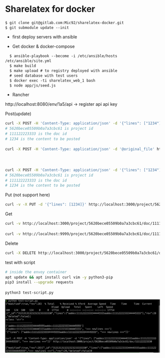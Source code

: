 # Sharelatex for docker

```
$ git clone git@gitlab.com:Mic92/sharelatex-docker.git
$ git submodule update --init
```

- first deploy servers with ansible

- Get docker & docker-compose

```
  $ ansible-playbook --become -i /etc/ansible/hosts /etc/ansible/site.yml
  $ make build
  $ make upload # to registry deployed with ansible
  # seed database with test users
  $ docker exec -ti sharelatex_web_1 bash
  $ node app/js/seed.js
```

- Rancher

http://localhost:8080/env/1a5/api -> register api api key



Post(update)

```bash
curl -X POST -H 'Content-Type: application/json' -d '{"lines": ["1234"]}' http://localhost:3000/project/5620bece05509b0a7a3cbc61/doc/111122223330
# 5620bece05509b0a7a3cbc61 is project id
# 111122223333 is the doc id
# 1234 is the content to be posted

curl -X POST -H 'Content-Type: application/json' -d '@original_file' http://localhost:3000/project/5620bece05509b0a7a3cbc61/doc/111122223330



curl -X POST -H 'Content-Type: application/json' -d '{"lines": ["1234"]}' http://localhost:9999/project/5620bece05509b0a7a3cbc61/doc/111122223330
# 5620bece05509b0a7a3cbc61 is project id
# 111122223333 is the doc id
# 1234 is the content to be posted
```

Put (not support here)

```bash
curl -v -X PUT -d '{"lines": [1234]}' http://localhost:3000/project/5620bece05509b0a7a3cbc61/doc/111122223330
```

Get

```bash
curl -v http://localhost:3000/project/5620bece05509b0a7a3cbc61/doc/111122223330

curl -v http://localhost:9999/project/5620bece05509b0a7a3cbc61/doc/111122223330
```

Delete

```bash
curl -X DELETE http://localhost:3000/project/5620bece05509b0a7a3cbc61/doc/111122223330
```

test with script

```bash
# inside the envoy container
apt update && apt install curl vim -y python3-pip
pip3 install --upgrade requests

python3 test-script.py
```

![Screen Shot 2020-04-26 at 18.38.30](img/Screen%20Shot%202020-04-26%20at%2018.38.30.png)